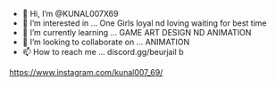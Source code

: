 - 👋 Hi, I’m @KUNAL007X69
- 👀 I’m interested in ... One Girls loyal nd loving waiting for best time
- 🌱 I’m currently learning ... GAME ART DESIGN ND ANIMATION
- 💞️ I’m looking to collaborate on ... ANIMATION 
- 📫 How to reach me ... discord.gg/beurjail
b
<!---
KUNAL007X69/KUNAL007X69 is a ✨ special ✨ repository because its `README.md` (this file) appears on your GitHub profile.
You can click the Preview link to take a look at your changes.
--->
https://www.instagram.com/kunal007_69/

